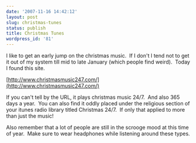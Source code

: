 ```yaml
---
date: '2007-11-16 14:42:12'
layout: post
slug: christmas-tunes
status: publish
title: Christmas Tunes
wordpress_id: '81'
---
```


I like to get an early jump on the christmas music.  If I don't I tend not to get it out of my system till mid to late January (which people find weird).  Today I found this site.

[http://www.christmasmusic247.com/](http://www.christmasmusic247.com/)

If you can't tell by the URL, it plays christmas music 24/7.  And also 365 days a year.  You can also find it oddly placed under the religious section of  your itunes radio library titled Christmas 24/7.  If only that applied to more than just the music!

Also remember that a lot of people are still in the scrooge mood at this time of year.  Make sure to wear headphones while listening around these types.
